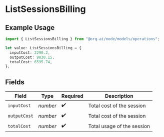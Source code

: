 # ListSessionsBilling

## Example Usage

```typescript
import { ListSessionsBilling } from "@orq-ai/node/models/operations";

let value: ListSessionsBilling = {
  inputCost: 2290.2,
  outputCost: 9830.15,
  totalCost: 6595.74,
};
```

## Fields

| Field                      | Type                       | Required                   | Description                |
| -------------------------- | -------------------------- | -------------------------- | -------------------------- |
| `inputCost`                | *number*                   | :heavy_check_mark:         | Total cost of the session  |
| `outputCost`               | *number*                   | :heavy_check_mark:         | Total cost of the session  |
| `totalCost`                | *number*                   | :heavy_check_mark:         | Total usage of the session |